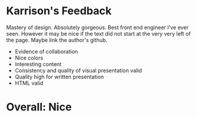 Karrison's Feedback
================



Mastery of design. Absolutely gorgeous. Best front end engineer I've ever seen. However it may be nice if the text did not start at the very very left of the page. Maybe link the author's github. 

+ Evidence of collaboration
+ Nice colors
+ Interesting content
+ Consistency and quality of visual presentation valid
+ Quality high for written presentation
+ HTML valid

# Overall: **Nice** #